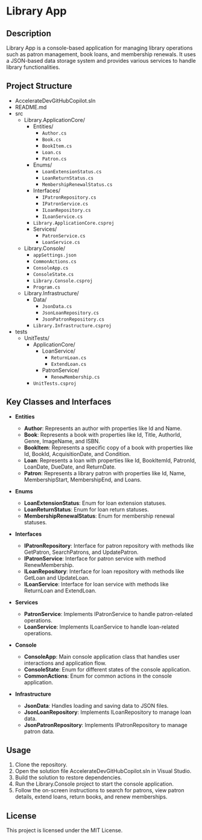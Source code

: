  # Library App
    
 ## Description
 Library App is a console-based application for managing library operations such as patron management, book loans, and membership renewals. It uses a JSON-based data storage system and provides various services to handle library functionalities.
    
 ## Project Structure
 - AccelerateDevGitHubCopilot.sln
 - README.md
 - src
   - Library.ApplicationCore/
     - Entities/
       - `Author.cs`
       - `Book.cs`
       - `BookItem.cs`
       - `Loan.cs`
       - `Patron.cs`
     - Enums/
       - `LoanExtensionStatus.cs`
       - `LoanReturnStatus.cs`
       - `MembershipRenewalStatus.cs`
     - Interfaces/
       - `IPatronRepository.cs`
       - `IPatronService.cs`
       - `ILoanRepository.cs`
       - `ILoanService.cs`
     - `Library.ApplicationCore.csproj`
     - Services/
       - `PatronService.cs`
       - `LoanService.cs`
   - Library.Console/
     - `appSettings.json`
     - `CommonActions.cs`
     - `ConsoleApp.cs`
     - `ConsoleState.cs`
     - `Library.Console.csproj`
     - `Program.cs`
   - Library.Infrastructure/
     - Data/
       - `JsonData.cs`
       - `JsonLoanRepository.cs`
       - `JsonPatronRepository.cs`
     - `Library.Infrastructure.csproj`
 - tests
   - UnitTests/
     - ApplicationCore/
       - LoanService/
         - `ReturnLoan.cs`
         - `ExtendLoan.cs`
       - PatronService/
         - `RenewMembership.cs`
     - `UnitTests.csproj`
    
 ## Key Classes and Interfaces
 - **Entities**
   - **Author**: Represents an author with properties like Id and Name.
   - **Book**: Represents a book with properties like Id, Title, AuthorId, Genre, ImageName, and ISBN.
   - **BookItem**: Represents a specific copy of a book with properties like Id, BookId, AcquisitionDate, and Condition.
   - **Loan**: Represents a loan with properties like Id, BookItemId, PatronId, LoanDate, DueDate, and ReturnDate.
   - **Patron**: Represents a library patron with properties like Id, Name, MembershipStart, MembershipEnd, and Loans.
    
 - **Enums**
   - **LoanExtensionStatus**: Enum for loan extension statuses.
   - **LoanReturnStatus**: Enum for loan return statuses.
   - **MembershipRenewalStatus**: Enum for membership renewal statuses.
    
 - **Interfaces**
   - **IPatronRepository**: Interface for patron repository with methods like GetPatron, SearchPatrons, and UpdatePatron.
   - **IPatronService**: Interface for patron service with method RenewMembership.
   - **ILoanRepository**: Interface for loan repository with methods like GetLoan and UpdateLoan.
   - **ILoanService**: Interface for loan service with methods like ReturnLoan and ExtendLoan.
    
 - **Services**
   - **PatronService**: Implements IPatronService to handle patron-related operations.
   - **LoanService**: Implements ILoanService to handle loan-related operations.
    
 - **Console**
   - **ConsoleApp**: Main console application class that handles user interactions and application flow.
   - **ConsoleState**: Enum for different states of the console application.
   - **CommonActions**: Enum for common actions in the console application.
    
 - **Infrastructure**
   - **JsonData**: Handles loading and saving data to JSON files.
   - **JsonLoanRepository**: Implements ILoanRepository to manage loan data.
   - **JsonPatronRepository**: Implements IPatronRepository to manage patron data.
    
 ## Usage
 1. Clone the repository.
 2. Open the solution file AccelerateDevGitHubCopilot.sln in Visual Studio.
 3. Build the solution to restore dependencies.
 4. Run the Library.Console project to start the console application.
 5. Follow the on-screen instructions to search for patrons, view patron details, extend loans, return books, and renew memberships.
    
 ## License
 This project is licensed under the MIT License.